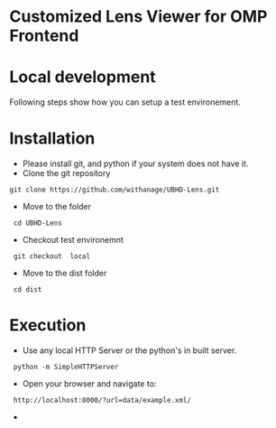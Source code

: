 Customized Lens Viewer for OMP Frontend
========
# Local development
Following steps show how you can setup a test environement.
# Installation
 * Please install git,  and python if your system does not have it.
 * Clone the  git repository
 ```
 git clone https://github.com/withanage/UBHD-Lens.git
 ```
  * Move to the folder
 ```
  cd UBHD-Lens
 ```
 * Checkout  test environemnt
 ```
  git checkout  local
  ```
 * Move to the dist folder 
 ```
  cd dist
 ```

# Execution
 * Use any local HTTP Server or the python's in built server.
 ```
  python -m SimpleHTTPServer
 ```
 * Open your browser and navigate to:
 ```
  http://localhost:8000/?url=data/example.xml/
 ```
 * 
 



